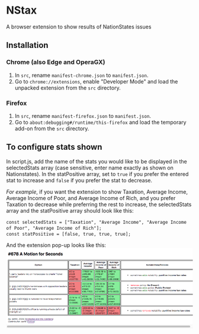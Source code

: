 # NStax
A browser extension to show results of NationStates issues
## Installation
### Chrome (also Edge and OperaGX)
1. In `src`, rename `manifest-chrome.json` to `manifest.json`.
2. Go to `chrome://extensions`, enable "Developer Mode" and load the unpacked extension from the `src` directory.
### Firefox
1. In `src`, rename `manifest-firefox.json` to `manifest.json`.
2. Go to `about:debugging#/runtime/this-firefox` and load the temporary add-on from the `src` directory.
## To configure stats shown
In script.js, add the name of the stats you would like to be displayed in the selectedStats array (case sensitive, enter name exactly as shown on Nationstates). In the statPositive array, set to `true` if you prefer the entered stat to increase and `false` if you prefer the stat to decrease.

*For example*, if you want the extension to show Taxation, Average Income, Average Income of Poor, and Average Income of Rich, and you prefer Taxation to decrease while preferring the rest to increase, the selectedStats array and the statPositive array should look like this:
```
const selectedStats = ["Taxation", "Average Income", "Average Income of Poor", "Average Income of Rich"];
const statPositive = [false, true, true, true];
```
And the extension pop-up looks like this:
![Demo of the extension](/assets/demo.png "Demo of the extension")